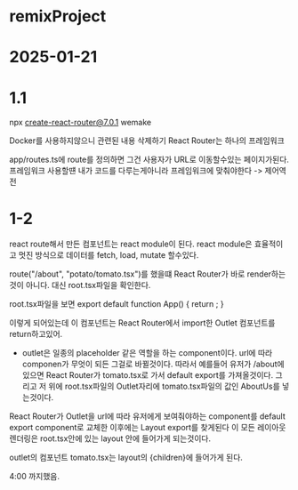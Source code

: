 # remixProject

# 2025-01-21

# 1.1

npx create-react-router@7.0.1 wemake

Docker를 사용하지않으니 관련된 내용 삭제하기
React Router는 하나의 프레임워크

app/routes.ts에 route를 정의하면 그건 사용자가 URL로 이동할수있는 페이지가된다.
프레임워크 사용할떈 내가 코드를 다루는게아니라 프레임워크에 맞춰야한다 -> 제어역전

# 1-2

react route해서 만든 컴포넌트는 react module이 된다.
react module은 효율적이고 멋진 방식으로 데이터를 fetch, load, mutate 할수있다.

route("/about", "potato/tomato.tsx")를 했을떄 React Router가 바로 render하는것이 아니다. 대신 root.tsx파일을 확인한다.

root.tsx파일을 보면
export default function App() {
return <Outlet />;
}

이렇게 되어있는데 이 컴포넌트는 React Router에서 import한 Outlet 컴포넌트를 return하고있어.

- outlet은 일종의 placeholder 같은 역할을 하는 component이다.
  url에 따라 componen가 무엇이 되든 그걸로 바뀔것이다. 따라서 예를들어 유저가 /about에 있으면 React Router가 tomato.tsx로 가서 default export를 가져올것이다.
  그리고 저 위에 root.tsx파일의 Outlet자리에 tomato.tsx파일의 값인 AboutUs를 넣는것이다.

React Router가 Outlet을 url에 따라 유저에게 보여줘야하는 component를 default export component로 교체한 이후에는 Layout export를 찾게된다
이 모든 레이아웃 렌더링은 root.tsx안에 있는 layout 안에 들어가게 되는것이다.

outlet의 컴포넌트 tomato.tsx는 layout의 {children}에 들어가게 된다.

4:00 까지했음.
